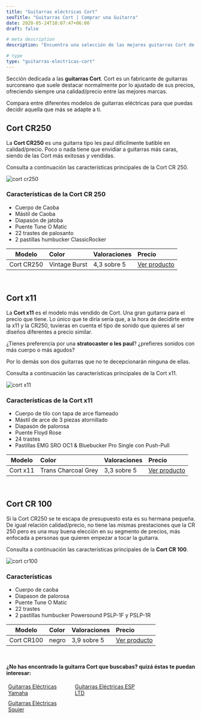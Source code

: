 ```yaml
---
title: "Guitarras eléctricas Cort"
seoTitle: "Guitarras Cort | Comprar una Guitarra"
date: 2020-05-24T10:07:47+06:00
draft: false

# meta description
description: "Encuentra una selección de las mejores guitarras Cort de 2020 &#9989;  Compara entre modelos exitosos como la Cort cr250 o la x11"

# type
type: "guitarras-electricas-cort"
---
```


Sección dedicada a las **guitarras Cort**. Cort es un fabricante de guitarras surcoreano que suele destacar normalmente por lo ajustado de sus precios, ofreciendo siempre una calidad/precio entre las mejores marcas.

Compara entre diferentes modelos de guitarras eléctricas para que puedas decidir aquella que más se adapte a ti.

## Cort CR250

La **Cort CR250** es una guitarra tipo les paul dificilmente batible en calidad/precio. Poco o nada tiene que envidiar a guitarras más caras, siendo de las Cort más exitosas y vendidas.

Consulta a continuación las características principales de la Cort CR 250.

![cort cr250](../../images/cort/cort-cr250.jpg)

### Características de la Cort CR 250

* Cuerpo de Caoba
* Mástil de Caoba
* Diapasón de jatoba
* Puente Tune O Matic
* 22 trastes de palosanto
* 2 pastillas humbucker ClassicRocker

| Modelo        | Color    | Valoraciones | Precio |      
| ------------- |:-------------|:-------------|:-------------
| Cort CR250 	| Vintage Burst | 4,3 sobre 5 | <a href="https://amzn.to/3essWvn" rel="nofollow" target="_blank">Ver producto</a>

&nbsp;

## Cort x11

La **Cort x11** es el modelo más vendido de Cort. Una gran guitarra para el precio que tiene. Lo único que te diría sería que, a la hora de decidirte entre la x11 y la CR250, tuvieras en cuenta el tipo de sonido que quieres al ser diseños diferentes a precio similar. 

¿Tienes preferencia por una **stratocaster o les paul**? ¿prefieres sonidos con más cuerpo o más agudos?

Por lo demás son dos guitarras que no te decepcionarán ninguna de ellas.

Consulta a continuación las características principales de la Cort x11.

![cort x11](../../images/cort/cort-x11.jpg)

### Características de la Cort x11

* Cuerpo de tilo con tapa de arce flameado
* Mástil de arce de 3 piezas atornillado
* Diapasón de palorosa
* Puente Floyd Rose
* 24 trastes
* Pastillas EMG SRO OC1 & Bluebucker Pro Single con Push-Pull

| Modelo        | Color    | Valoraciones | Precio |      
| ------------- |:-------------|:-------------|:-------------
| Cort x11 	| Trans Charcoal Grey | 3,3 sobre 5 | <a href="https://amzn.to/2BJ7ELF" rel="nofollow" target="_blank">Ver producto</a>

&nbsp;

## Cort CR 100

Si la Cort CR250 se te escapa de presupuesto esta es su hermana pequeña. De igual relación calidad/precio, no tiene las mismas prestaciones que la CR 250 pero es una muy buena elección en su segmento de precios, más enfocada a personas que quieren empezar a tocar la guitarra.

Consulta a continuación las características principales de la **Cort CR 100**.

![cort cr100](../../images/cort/cort-cr100.jpg)

### Características

* Cuerpo de caoba
* Diapason de palorosa
* Puente Tune O Matic
* 22 trastes
* 2 pastillas humbucker Powersound PSLP-1F y PSLP-1R

| Modelo        | Color    | Valoraciones | Precio |      
| ------------- |:-------------|:-------------|:-------------
| Cort CR100	   	   | negro | 3,9 sobre 5 | <a href="https://amzn.to/2yjOWcd" rel="nofollow" target="_blank">Ver producto</a>

&nbsp;

**¿No has encontrado la guitarra Cort que buscabas? quizá éstas te puedan interesar:**

<div class="row">
      <div class="column" style="float: left; width: 33.33%; padding: 5px;">
        <a href="/guitarras-yamaha/">
          <figcaption>Guitarras Eléctricas Yamaha</figcaption>
        </a>
      </div>
      <div class="column" style="float: left; width: 33.33%; padding: 5px;">
        <a href="/guitarras-ltd/">
          <figcaption>Guitarras Eléctricas ESP LTD</figcaption>
        </a>
      </div>
      <div class="column" style="float: left; width: 33.33%; padding: 5px;">
        <a href="/guitarras-squier/">
          <figcaption>Guitarras Eléctricas Squier</figcaption>
        </a>
      </div>
</div>